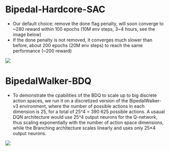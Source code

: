 # Bipedal-Hardcore-SAC

- Our default choice: remove the done flag penalty, will soon converge to \~280 reward within 100 epochs (10M env steps,
  3~4 hours, see the image below)
- If the done penalty is not removed, it converges much slower than before, about 200 epochs (20M env steps) to reach
  the same performance (\~200 reward)

![](results/sac/BipedalHardcore.png)

# BipedalWalker-BDQ

- To demonstrate the cpabilities of the BDQ to scale up to big discrete action spaces, we run it on a discretized
  version of the BipedalWalker-v3 environment, where the number of possible actions in each dimension is 25, for a total
  of 25^4 = 390 625 possible actions. A usaual DQN architecture would use 25^4 output neurons for the Q-network, thus
  scaling exponentially with the number of action space dimensions, while the Branching architecture scales linearly and
  uses only 25*4 output neurons.

![](results/bdq/BipedalWalker.png)